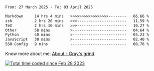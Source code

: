 <!--START_SECTION:waka-->

```txt
From: 27 March 2025 - To: 03 April 2025

Markdown     14 hrs 4 mins   >>>>>>>>>>>>>>>>>--------   66.66 %
zsh          2 hrs 26 mins   >>>----------------------   11.59 %
TeX          2 hrs 10 mins   >>>----------------------   10.27 %
Other        58 mins         >------------------------   04.64 %
Python       40 mins         >------------------------   03.23 %
JavaScript   30 mins         >------------------------   02.40 %
SSH Config   9 mins          -------------------------   00.76 %
```

<!--END_SECTION:waka-->

<!-- [![grayxu's github stats](https://github-readme-stats.vercel.app/api?username=grayxu&count_private=true&show_icons=true)](https://github.com/grayxu) -->

Know more about me: [About - Gray's grind](https://www.grayxu.cn/).
<p align="left">
  <a href="https://wakatime.com/@c69eb31e-43a1-463f-8968-c3449e386f57"><img src="https://wakatime.com/badge/user/c69eb31e-43a1-463f-8968-c3449e386f57.svg" title="Total time coded since Feb 28 2023" /></a>
</p>

